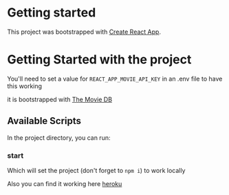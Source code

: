 # Getting started

This project was bootstrapped with [Create React App](https://github.com/facebook/create-react-app).

# Getting Started with the project

You'll need to set a value for `REACT_APP_MOVIE_API_KEY` in an .env file to have this working

it is bootstrapped with [The Movie DB](https://developers.themoviedb.org/3)

## Available Scripts

In the project directory, you can run:

### start

Which will set the project (don't forget to `npm i`) to work locally

Also you can find it working here [heroku](https://rockstar-ch.herokuapp.com)
